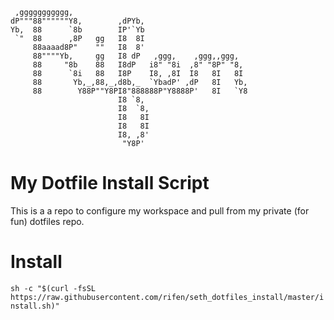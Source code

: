 ```
 ,ggggggggggg,                                       
dP"""88""""""Y8,        ,dPYb,                       
Yb,  88      `8b        IP'`Yb                       
 `"  88      ,8P   gg   I8  8I                       
     88aaaad8P"    ""   I8  8'                       
     88""""Yb,     gg   I8 dP   ,ggg,    ,ggg,,ggg,  
     88     "8b    88   I8dP   i8" "8i  ,8" "8P" "8, 
     88      `8i   88   I8P    I8, ,8I  I8   8I   8I 
     88       Yb,_,88,_,d8b,_  `YbadP' ,dP   8I   Yb,
     88        Y88P""Y8PI8"888888P"Y8888P'   8I   `Y8
                        I8 `8,                       
                        I8  `8,                      
                        I8   8I                      
                        I8   8I                      
                        I8, ,8'                      
                         "Y8P'                       
````
# My Dotfile Install Script                       
This is a a repo to configure my workspace and pull from my private (for fun) dotfiles repo.

# Install
`sh -c "$(curl -fsSL https://raw.githubusercontent.com/rifen/seth_dotfiles_install/master/install.sh)"`
